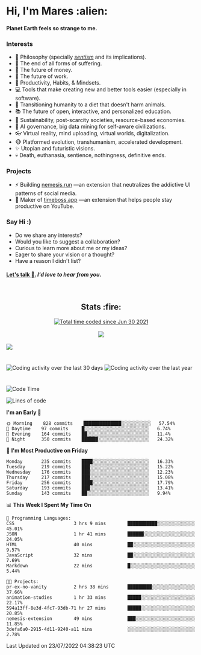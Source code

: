 <h1>Hi, I'm Mares :alien:</h1>

#### Planet Earth feels so strange to me.

### **Interests**

- 🌊 Philosophy (specially [_sentism_][sentismmedium] and its implications).
- 🎯 The end of all forms of suffering.
- 💸 The future of money.
- 💼 The future of work.
- 🧠 Productivity, Habits, & Mindsets.
- 💻 Tools that make creating new and better tools easier (especially in software).
- 🥗 Transitioning humanity to a diet that doesn't harm animals.
- 📚 The future of open, interactive, and personalized education.
- 🌱 Sustainability, post-scarcity societies, resource-based economies.
- 🤖 AI governance, big data mining for self-aware civilizations.
- 👓 Virtual reality, mind uploading, virtual worlds, digitalization.
- 🐵 Platformed evolution, transhumanism, accelerated development.
- ✨ Utopian and futuristic visions.
- 💀 Death, euthanasia, sentience, nothingness, definitive ends.


### **Projects**

- ⚡ Building [nemesis.run](https://chrome.google.com/webstore/detail/nemesis-%E2%80%93-humane-design-f/blfbbifgjgikekfochleknjcopefifgo?hl=en) —an extension that neutralizes the addictive UI patterns of social media.
- 💎 Maker of [timeboss.app](https://timeboss.app) —an extension that helps people stay productive on YouTube.


### **Say Hi :)**

- Do we share any interests?
- Would you like to suggest a collaboration?
- Curious to learn more about me or my ideas?
- Eager to share your vision or a thought?
- Have a reason I didn't list?

#### [Let's talk :wave:.](mailto:mareszhar@gmail.com) _I'd love to hear from you_.

[sentismmedium]: https://medium.com/@mareszhar/born-a-prisoner-a-reflection-about-life-its-struggles-and-a-plan-to-escape-d8566ce9b026

<br>

<h2 align="center">Stats :fire:</h2>

<div align="center">
  <a href="https://wakatime.com/@cfdc0e0d-4860-4b62-9ff0-cb659185525e">
    <img src="https://wakatime.com/badge/user/cfdc0e0d-4860-4b62-9ff0-cb659185525e.svg" alt="Total time coded since Jun 30 2021" />
  </a>
</div>

<br>

<!-- 
Add or remove this: 
&dates=B1AAB3FF 
...or this...
&date_format=M%20j%5B%2C%20Y%5D
from the *streak stats URL below* if they get bugged and aren't updating: 
-->

<div align="center">
  <img src="https://github-readme-streak-stats.herokuapp.com?user=mareszhar&theme=black-ice&hide_border=true&stroke=FFFFFF15&ring=DF8FFE&fire=DF8FFE&currStreakLabel=DF8FFE&background=1A232A&currStreakNum=86FFAB&dates=B1AAB3FF&date_format=M%20j%5B%2C%20Y%5D">
</div>

<br>

<img src="https://activity-graph.herokuapp.com/graph?username=mareszhar&theme=nord&bg_color=00000000&color=979797&line=DF8FFE&point=00000000&area=true&hide_border=true">

<br>

<h1></h1>

<img src="https://wakatime.com/share/@mares/5df0ff02-9c79-41b4-b540-51dc9c65a57b.svg" alt="Coding activity over the last 30 days" />
<img src="https://wakatime.com/share/@mares/ea89ba71-f374-40af-930c-e0655909fe37.svg" alt="Coding activity over the last year" />

<h1></h1>

<!--START_SECTION:waka-->
![Code Time](http://img.shields.io/badge/Code%20Time-542%20hrs%206%20mins-blue)

![Lines of code](https://img.shields.io/badge/From%20Hello%20World%20I%27ve%20Written-134%20Thousand%20lines%20of%20code-blue)

**I'm an Early 🐤** 

```text
🌞 Morning    828 commits    ██████████████░░░░░░░░░░░   57.54% 
🌆 Daytime    97 commits     █░░░░░░░░░░░░░░░░░░░░░░░░   6.74% 
🌃 Evening    164 commits    ██░░░░░░░░░░░░░░░░░░░░░░░   11.4% 
🌙 Night      350 commits    ██████░░░░░░░░░░░░░░░░░░░   24.32%

```
📅 **I'm Most Productive on Friday** 

```text
Monday       235 commits    ████░░░░░░░░░░░░░░░░░░░░░   16.33% 
Tuesday      219 commits    ███░░░░░░░░░░░░░░░░░░░░░░   15.22% 
Wednesday    176 commits    ███░░░░░░░░░░░░░░░░░░░░░░   12.23% 
Thursday     217 commits    ███░░░░░░░░░░░░░░░░░░░░░░   15.08% 
Friday       256 commits    ████░░░░░░░░░░░░░░░░░░░░░   17.79% 
Saturday     193 commits    ███░░░░░░░░░░░░░░░░░░░░░░   13.41% 
Sunday       143 commits    ██░░░░░░░░░░░░░░░░░░░░░░░   9.94%

```


📊 **This Week I Spent My Time On** 

```text
💬 Programming Languages: 
CSS                      3 hrs 9 mins        ███████████░░░░░░░░░░░░░░   45.01% 
JSON                     1 hr 41 mins        ██████░░░░░░░░░░░░░░░░░░░   24.05% 
HTML                     40 mins             ██░░░░░░░░░░░░░░░░░░░░░░░   9.57% 
JavaScript               32 mins             ██░░░░░░░░░░░░░░░░░░░░░░░   7.69% 
Markdown                 22 mins             █░░░░░░░░░░░░░░░░░░░░░░░░   5.44%

🐱‍💻 Projects: 
pr-ex-no-vanity          2 hrs 38 mins       █████████░░░░░░░░░░░░░░░░   37.66% 
animation-studies        1 hr 33 mins        █████░░░░░░░░░░░░░░░░░░░░   22.17% 
594a13ff-8e3d-4fc7-93db-71 hr 27 mins        █████░░░░░░░░░░░░░░░░░░░░   20.85% 
nemesis-extension        49 mins             ███░░░░░░░░░░░░░░░░░░░░░░   11.85% 
3defa6a0-2915-4d11-9240-a11 mins             ░░░░░░░░░░░░░░░░░░░░░░░░░   2.78%

```


 Last Updated on 23/07/2022 04:38:23 UTC
<!--END_SECTION:waka-->
